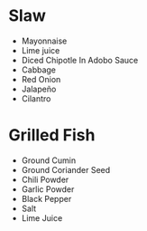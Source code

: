 

# Slaw
- Mayonnaise
- Lime juice
- Diced Chipotle In Adobo Sauce
- Cabbage
- Red Onion
- Jalapeño
- Cilantro

# Grilled Fish
- Ground Cumin
- Ground Coriander Seed
- Chili Powder
- Garlic Powder
- Black Pepper
- Salt 
- Lime Juice


